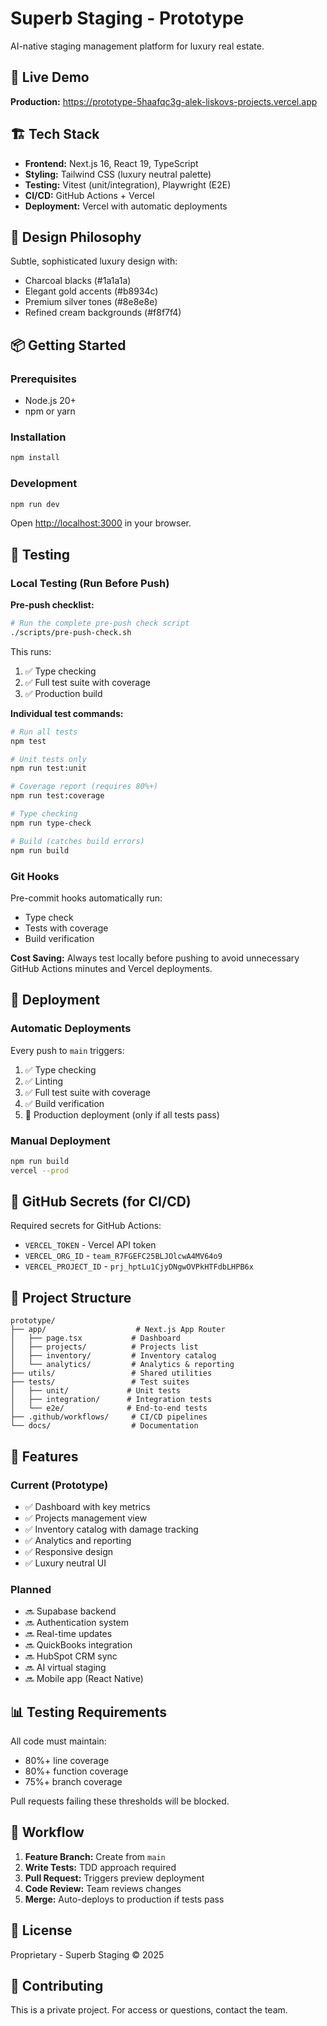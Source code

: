 # Superb Staging - Prototype

AI-native staging management platform for luxury real estate.

## 🚀 Live Demo

**Production:** https://prototype-5haafqc3g-alek-liskovs-projects.vercel.app

## 🏗️ Tech Stack

- **Frontend:** Next.js 16, React 19, TypeScript
- **Styling:** Tailwind CSS (luxury neutral palette)
- **Testing:** Vitest (unit/integration), Playwright (E2E)
- **CI/CD:** GitHub Actions + Vercel
- **Deployment:** Vercel with automatic deployments

## 🎨 Design Philosophy

Subtle, sophisticated luxury design with:
- Charcoal blacks (#1a1a1a)
- Elegant gold accents (#b8934c)
- Premium silver tones (#8e8e8e)
- Refined cream backgrounds (#f8f7f4)

## 📦 Getting Started

### Prerequisites

- Node.js 20+
- npm or yarn

### Installation

```bash
npm install
```

### Development

```bash
npm run dev
```

Open [http://localhost:3000](http://localhost:3000) in your browser.

## 🧪 Testing

### Local Testing (Run Before Push)

**Pre-push checklist:**
```bash
# Run the complete pre-push check script
./scripts/pre-push-check.sh
```

This runs:
1. ✅ Type checking
2. ✅ Full test suite with coverage
3. ✅ Production build

**Individual test commands:**
```bash
# Run all tests
npm test

# Unit tests only
npm run test:unit

# Coverage report (requires 80%+)
npm run test:coverage

# Type checking
npm run type-check

# Build (catches build errors)
npm run build
```

### Git Hooks

Pre-commit hooks automatically run:
- Type check
- Tests with coverage
- Build verification

**Cost Saving:** Always test locally before pushing to avoid unnecessary GitHub Actions minutes and Vercel deployments.

## 🚢 Deployment

### Automatic Deployments

Every push to `main` triggers:
1. ✅ Type checking
2. ✅ Linting
3. ✅ Full test suite with coverage
4. ✅ Build verification
5. 🚀 Production deployment (only if all tests pass)

### Manual Deployment

```bash
npm run build
vercel --prod
```

## 🔐 GitHub Secrets (for CI/CD)

Required secrets for GitHub Actions:

- `VERCEL_TOKEN` - Vercel API token
- `VERCEL_ORG_ID` - `team_R7FGEFC25BLJOlcwA4MV64o9`
- `VERCEL_PROJECT_ID` - `prj_hptLu1CjyDNgwOVPkHTFdbLHPB6x`

## 📁 Project Structure

```
prototype/
├── app/                    # Next.js App Router
│   ├── page.tsx           # Dashboard
│   ├── projects/          # Projects list
│   ├── inventory/         # Inventory catalog
│   └── analytics/         # Analytics & reporting
├── utils/                 # Shared utilities
├── tests/                 # Test suites
│   ├── unit/             # Unit tests
│   ├── integration/      # Integration tests
│   └── e2e/              # End-to-end tests
├── .github/workflows/     # CI/CD pipelines
└── docs/                  # Documentation
```

## 🎯 Features

### Current (Prototype)
- ✅ Dashboard with key metrics
- ✅ Projects management view
- ✅ Inventory catalog with damage tracking
- ✅ Analytics and reporting
- ✅ Responsive design
- ✅ Luxury neutral UI

### Planned
- 🔜 Supabase backend
- 🔜 Authentication system
- 🔜 Real-time updates
- 🔜 QuickBooks integration
- 🔜 HubSpot CRM sync
- 🔜 AI virtual staging
- 🔜 Mobile app (React Native)

## 📊 Testing Requirements

All code must maintain:
- 80%+ line coverage
- 80%+ function coverage
- 75%+ branch coverage

Pull requests failing these thresholds will be blocked.

## 🔄 Workflow

1. **Feature Branch:** Create from `main`
2. **Write Tests:** TDD approach required
3. **Pull Request:** Triggers preview deployment
4. **Code Review:** Team reviews changes
5. **Merge:** Auto-deploys to production if tests pass

## 📝 License

Proprietary - Superb Staging © 2025

## 🤝 Contributing

This is a private project. For access or questions, contact the team.
